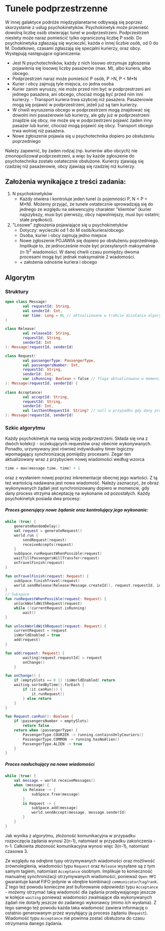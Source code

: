 # Tunele podprzestrzenne
W innej galaktyce podróże międzyplanetarne odbywają się poprzez skorzystanie z usług psychokinetyków. Psychokinetyk może przenieść dowolną liczbę osób otwierając tunel w podprzestrzeni. Podprzestrzeń niestety może naraz pomieścić tylko ograniczoną liczbę P osób. Do psychokinetyka zgłaszają się wycieczki, każda o innej liczbie osób, od 0 do M. Dodatkowo, czasami zgłaszają się specjalni kurierzy, oraz obcy. Występują następujące ograniczenia:

- Jest N psychotechników, każdy z nich losowo otrzymuje zgłoszenia pojawienia się losowej liczby pasażerów (max. M), albo kuriera, albo obcego.
- Podprzestrzeń naraz może pomieścić P osób, P >N, P < M*N
- Kurier i obcy zajmują tyle miejsca, co jedna osoba
- Kurier zanim wyruszy, nie może przed nim być w podprzestrzeni ani jednego pasażera, ani obcego, chociaż mogą być przed nim inni kurierzy. - Transport kuriera trwa szybciej niż pasażera. Pasażerowie mogą się pojawić w podprzestrzeni, jeżeli już są tam kurierzy.
- W chwili wyruszenia obcego w podprzestrzeni mogą znajdować się dowolni inni pasażerowie lub kurierzy, ale gdy już w podprzestrzeni znajdzie się obcy, nie może się w podprzestrzeni pojawić żaden inny pasażer lub kurier, chociaż mogą pojawić się obcy. Transport obcego trwa wolniej niż pasażera.
- Nowe zgłoszenie pojawia się u psychotechnika dopiero po obsłużeniu poprzedniego


Należy zapewnić, by żaden rodzaj (np. kurierów albo obcych) nie zmonopolizował podprzestrzeni, a więc by każde zgłoszenie do psychotechnika zostało ostatecznie obsłużone. Kurierzy zjawiają się rzadziej niż pasażerowie, obcy zjawiają się rzadziej niż kurierzy.

## Założenia wynikające z treści zadania:
1. N psychokinetyków 
	- Każdy otwiera i kontroluje jeden tunel (o pojemności P, N < P < M*N).
	Możemy przyjąć, że tunele ostatecznie sprowadzają się do jednego ze względu
	na sekwencyjny charakter "klientów" (kurier najszybszy, musi  być pierwszy, obcy najwolniejszy, musi byc ostatni; stałe prędkości).
2. "Losowe" zgłoszenia pojawiające się u psychokinetyków
	- Dotyczy: wycieczki od 1 do M osób/kuriera/obcego
	- Osoba, kurier i obcy zajmują jedno miejsce
	- Nowe zgłoszenie POJAWIA się dopiero po obsłużeniu poprzedniego.
	 Implikuje to, że jednocześnie może być przesyłanych maksymalnie (n-1)<sup>2</sup> wiadomości.
	 W danej chwili czasu pomiędzy dwoma procesami mogą być jednak maksymalnie 2 wiadomości.
	- \+ założenia odnośnie kuriera i obcego

## Algorytm
### Struktury
```` kotlin
open class Message(
        val requestId: String,
        val senderId: Int,
        var time: Long = 0L // aktualizowane w trakcie działania algorytmu przez monitor
)

class Release(
        val releaseId: String,
        requestId: String,
        senderId: Int
): Message(requestId, senderId)

class Request(
        val passengerType: PassengerType,
        val passengersNumber: Int,
        requestId: String,
        senderId: Int,
        var isRunning: Boolean = false // flaga aktualizowana w momencie zmiany stanu na wykonywany
): Message(requestId, senderId) {
   
class Acceptance(
        val acceptId: String,
        requestId: String,
        senderId: Int,
        val lastSentRequestId: String? // null w przypadku gdy dany process nie wygenerował jeszcze żądania
): Message(requestId, senderId)
````
### Szkic algorytmu
Każdy psychokinetyk ma swoją wizję podprzestrzeni.
Składa się ona z dwóch kolekcji - oczekujących requestów oraz obecnie wykonywanych.
Ponadto, urzymywany jest również indywidualny timer logiczny wpomagający synchronizację pomiędzy procesami.
Zegar ten aktualizowany wraz z przybyciem nowej wiadomości według wzorca
````kotlin
time = max(message.time, time) + 1
````
oraz z wysłaniem nowej poprzez inkrementacje obecnej jego wartości. Z tą też wartością nadawana jest nowa wiadomość.
Należy zaznaczyć, że obraz wykonywanych żądań jest synchronizowany dopiero w momencie, 
gdy dany process otrzyma akceptację na wykonanie od pozostałych.
Każdy psychokinetyk posiada dwa procesy:
##### Proces generujący nowe żądanie oraz kontrolujący jego wykonanie:
````kotlin
while (true) {
    generateRandomDelay()
    val request = generateRequest()
    world.run {
        sendRequest(request)
        receiveAccepts(request)
    }
    subSpace.runRequestWhenPossible(request)
    waitTillPassengersWillTransfer(request)
    onTravelFinish(request)
}

fun onTravelFinish(request: Request) {
    subSpace.finishTravel(request)
    world.sendRelease(Release(Message.createId(), request.requestId, id))
}
// Subspace
fun runRequestWhenPossible(request: Request) {
    unlockWorldWithRequest(request)
    while (!currentRequest.isRunning)
        wait()
}

fun unlockWorldWithRequest(request: Request) {
    currentRequest = request
    isWorldEnabled = true
    add(request)
}

fun add(request: Request) {
        waiting[request.requestId] = request
        onChange()
    }

fun onChange() {
    if (emptySlots == 0 || !isWorldEnabled) return
    waiting.sortedByTime().forEach {
        if (it.canRun()) {
            it.runRequest()
        } else return
    }
}

fun Request.canRun(): Boolean {
    if (passengersNumber > emptySlots)
        return false
    return when (passengerType) {
        PassengerType.COURIER -> running.containsOnlyCouriers()
        PassengerType.COMMON -> running.hasNoAlien()
        PassengerType.ALIEN -> true
    }
}
````

##### Proces nasłuchujący na nowe wiadomości
````kotlin
while (true) {
    val message = world.receiveMessages()
    when (message) {
        is Release -> {
            subSpace.free(message)
        }
        is Request -> {
            subSpace.add(message)
            world.sendAccept(message, message.senderId)
        }
    }
}
````

Jak wynika z algorytmu, złożoność komunikacyjna w przypadku rozpoczęcia żądania wynosi 2(n-1), natomiast w przypadku zakończenia - n-1.
Całkowita złożoność komunikacyjna wynosi więc 3(n-1), natomiast czasowa 3.

Ze względu na odrębne typy otrzymywanych wiadomości oraz możliwość zrównoleglenia, wiadomości typu `Request` oraz `Release`
wysyłane są z tym samym tagiem, natomiast `Acceptance` osobnym. Implikuje to konieczność manualnej synchronizacji otrzymywanych
wiadomości, ponieważ `Open MPI` gwarantuje kanał FIFO jedynie w obrębie kombinacji `communicator`/`tag`/`rank`.
Z tego też powodu konieczne jest buforowanie odpowiedzi typu `Acceptance` - możemy otrzymać taką wiadomość dla żądania
przebywającego jeszcze w kolejce `waiting` ponieważ wiadomości zwalniające dla
wykonywanych żądań nie dotarły jeszcze do zadanego wykonawcy (mimo ich wysłania).
Z tego samego też powodu każda taka wiadomość zawiera informację o ostatnio generowanym przez wysyłający ją process żądaniu (`Request`).
Wiadomość typu `Acceptance` nie powinna zostać obsłużona do czasu otrzymania danego żądania.
